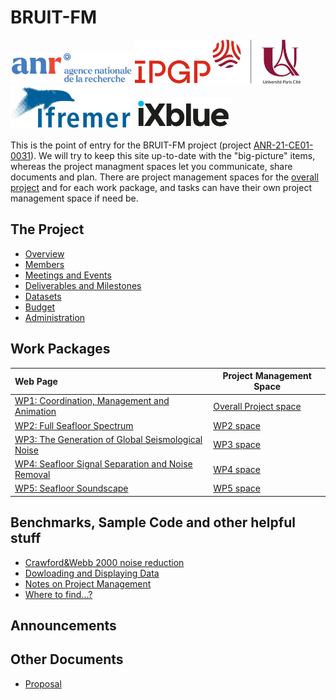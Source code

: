 # BRUIT-FM

<img src="Images/logos/ANR_logo.png" height="50"> <img src="Images/logos/IPGP_UP_mix_RVB.png" height="70"> <img src="Images/logos/Ifremer RVB vBleue.jpg" height="70"> <img src="Images/logos/ixblue-logo-hd.jpg" height="50">

This is the point of entry for the BRUIT-FM project (project [ANR-21-CE01-0031](https://anr.fr/Projet-ANR-21-CE01-0031)).  We will try to keep this site up-to-date with the "big-picture" items, whereas the project managment spaces let you communicate, share documents and plan.  There are project management spaces for the [overall project](https://resana.numerique.gouv.fr/public/perimetre/consulter/121414) and for each work package, and tasks can have their own project management space if need be.

## The Project

- [Overview](overview.md)
- [Members](members.md)
- [Meetings and Events](meetings-events.md)
- [Deliverables and Milestones](deliverables-milestones.md)
- [Datasets](datasets.md)
- [Budget](budget.md)
- [Administration](administration.md)

## Work Packages

| Web Page         | Project Management Space |
| :--------------- | ---------- |
| [WP1: Coordination, Management and Animation](WP1.md)  | [Overall Project space](https://resana.numerique.gouv.fr/public/perimetre/consulter/121414) |
| [WP2: Full Seafloor Spectrum](WP2.md)  | [WP2 space](https://resana.numerique.gouv.fr/public/perimetre/consulter/158901) |
| [WP3: The Generation of Global Seismological Noise](WP3.md)  | [WP3 space](https://resana.numerique.gouv.fr/public/perimetre/consulter/132788) |
| [WP4: Seafloor Signal Separation and Noise Removal](WP4.md)  | [WP4 space](https://resana.numerique.gouv.fr/public/perimetre/consulter/132795) |
| [WP5: Seafloor Soundscape](WP5.md)  | [WP5 space](https://resana.numerique.gouv.fr/public/perimetre/consulter/121579) |

## Benchmarks, Sample Code and other helpful stuff
- [Crawford&Webb 2000 noise reduction](crawford_noise_reduction.md)
- [Dowloading and Displaying Data](data_download_display.md)
- [Notes on Project Management](project_management.md)
- [Where to find...?](where_to_find.md)

## Announcements

## Other Documents
- [Proposal](Documents/aapg-anr-2021-full_proposal_BRUITFM.pdf)

